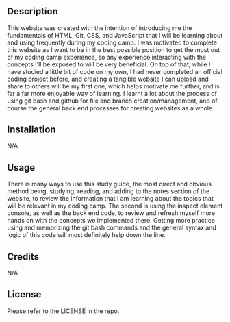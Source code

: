 # <Coding Camp Pre-work Study Guide>

## Description

This website was created with the intention of introducing me the fundamentals of HTML, Git, CSS, and JavaScript that I will be learning about and using frequently during my coding camp. I was motivated to complete this website as I want to be in the best possible position to get the most out of my coding camp experience, so any experience interacting with the concepts I'll be exposed to will be very beneficial. On top of that, while I have studied a little bit of code on my own, I had never completed an official coding project before, and creating a tangible website I can upload and share to others will be my first one, which helps motivate me further, and is far a far more enjoyable way of learning. I learnt a lot about the process of using git bash and github for file and branch creation/management, and of course the general back end processes for creating websites as a whole. 


## Installation

N/A

## Usage

There is many ways to use this study guide, the most direct and obvious method being, studying, reading, and adding to the notes section of the website, to review the information that I am learning about the topics that will be relevant in my coding camp. The second is using the inspect element console, as well as the back end code, to review and refresh myself more hands on with the concepts we implemented there. Getting more practice using and memorizing the git bash commands and the general syntax and logic of this code will most definitely help down the line. 

## Credits

N/A

## License

Please refer to the LICENSE in the repo.
